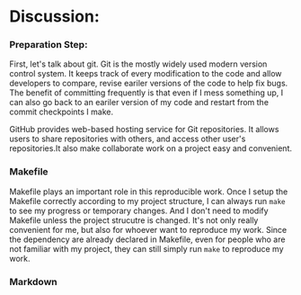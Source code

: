 # Discussion:

### Preparation Step:
First, let's talk about git. Git is the mostly widely used modern version control system. It keeps track of every modification to the code and allow developers to compare, revise eariler versions of the code to help fix bugs. The benefit of committing frequently is that even if I mess something up, I can also go back to an eariler version of my code and restart from the commit checkpoints I make.

GitHub provides web-based hosting service for Git repositories. It allows users to share repositories with others, and access other user's repositories.It also make collaborate work on a project easy and convenient.

### Makefile
Makefile plays an important role in this reproducible work. Once I setup the Makefile correctly according to my project structure, I can always run ```make``` to see my progress or temporary changes. And I don't need to modify Makefile unless the project strucutre is changed. It's not only really convenient for me, but also for whoever want to reproduce my work. Since the dependency are already declared in Makefile, even for people who are not familiar with my project, they can still simply run ```make``` to reproduce my work.


### Markdown